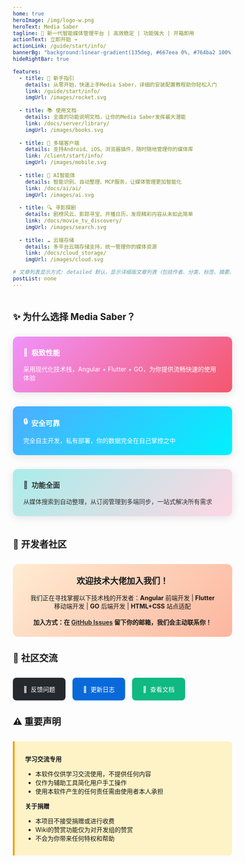 ```yaml
---
home: true
heroImage: /img/logo-w.png
heroText: Media Saber
tagline: 🚀 新一代智能媒体管理平台 | 高效稳定 | 功能强大 | 开箱即用
actionText: 立即开始 →
actionLink: /guide/start/info/
bannerBg: "background:linear-gradient(135deg, #667eea 0%, #764ba2 100%)"
hideRightBar: true

features:
  - title: 🎯 新手指引
    details: 从零开始，快速上手Media Saber，详细的安装配置教程助你轻松入门
    link: /guide/start/info/
    imgUrl: /images/rocket.svg
    
  - title: 📚 使用文档
    details: 全面的功能说明文档，让你的Media Saber发挥最大潜能
    link: /docs/server/library/
    imgUrl: /images/books.svg
    
  - title: 📱 多端客户端
    details: 支持Android、iOS、浏览器插件，随时随地管理你的媒体库
    link: /client/start/info/
    imgUrl: /images/mobile.svg
    
  - title: 🤖 AI智能体
    details: 智能识别、自动整理、MCP服务，让媒体管理更加智能化
    link: /docs/ai/ai/
    imgUrl: /images/ai.svg
    
  - title: 🔍 寻影探剧
    details: 剧榜风云、影踪寻宝、开播日历，发现精彩内容从未如此简单
    link: /docs/movie_tv_discovery/
    imgUrl: /images/search.svg
    
  - title: ☁️ 云端存储
    details: 多平台云端存储支持，统一管理你的媒体资源
    link: /docs/cloud_storage/
    imgUrl: /images/cloud.svg

# 文章列表显示方式: detailed 默认，显示详细版文章列表（包括作者、分类、标签、摘要、分页等）| simple => 显示简约版文章列表（仅标题和日期）| none 不显示文章列表
postList: none
---
```


<style>
/* 覆盖features hover时的紫色文字 */
.home-wrapper .banner .banner-conent .feature:hover h2, 
.home-wrapper .banner .banner-conent .feature:hover p {
    color: #e1c7fc !important;
}
</style>

<div style="margin: 3rem 0;">

## ✨ 为什么选择 Media Saber？

<div style="display: grid; grid-template-columns: repeat(auto-fit, minmax(300px, 1fr)); gap: 2rem; margin: 2rem 0;">

<div style="background: linear-gradient(135deg, #f093fb 0%, #f5576c 100%); padding: 1.5rem; border-radius: 12px; color: white; box-shadow: 0 4px 20px rgba(0,0,0,0.1);">
<h3 style="margin-top: 0; display: flex; align-items: center;">
🚀 <span style="margin-left: 0.5rem;">极致性能</span>
</h3>
<p style="margin-bottom: 0;">采用现代化技术栈，Angular + Flutter + GO，为你提供流畅快速的使用体验</p>
</div>

<div style="background: linear-gradient(135deg, #4facfe 0%, #00f2fe 100%); padding: 1.5rem; border-radius: 12px; color: white; box-shadow: 0 4px 20px rgba(0,0,0,0.1);">
<h3 style="margin-top: 0; display: flex; align-items: center;">
🔒 <span style="margin-left: 0.5rem;">安全可靠</span>
</h3>
<p style="margin-bottom: 0;">完全自主开发，私有部署，你的数据完全在自己掌控之中</p>
</div>

<div style="background: linear-gradient(135deg, #a8edea 0%, #fed6e3 100%); padding: 1.5rem; border-radius: 12px; color: #333; box-shadow: 0 4px 20px rgba(0,0,0,0.1);">
<h3 style="margin-top: 0; display: flex; align-items: center;">
🎯 <span style="margin-left: 0.5rem;">功能全面</span>
</h3>
<p style="margin-bottom: 0;">从媒体搜索到自动整理，从订阅管理到多端同步，一站式解决所有需求</p>
</div>

</div>

</div>

## 🎉 开发者社区

<div style="background: linear-gradient(135deg, #ffecd2 0%, #fcb69f 100%); padding: 1.5rem 2rem; border-radius: 12px; margin: 2rem 0; text-align: center;">

<h3 style="margin: 0 0 1rem 0; font-size: 1.2rem;">欢迎技术大佬加入我们！</h3>

<p style="margin: 0 0 1rem 0; line-height: 1.4;">我们正在寻找掌握以下技术栈的开发者：<strong>Angular</strong> 前端开发 | <strong>Flutter</strong> 移动端开发 | <strong>GO</strong> 后端开发 | <strong>HTML+CSS</strong> 站点适配</p>

<p style="margin: 0; font-weight: bold;">加入方式：在 <a href="https://github.com/xylplm/media-saber-public/issues" target="_blank" style="color: #333; text-decoration: underline;">GitHub Issues</a> 留下你的邮箱，我们会主动联系你！</p>

</div>

## 💬 社区交流

<div style="display: flex; gap: 1rem; flex-wrap: wrap; margin: 2rem 0;">

<a href="https://github.com/xylplm/media-saber-public/issues" target="_blank" style="text-decoration: none;">
<div style="background: #24292e; color: white; padding: 1rem 1.5rem; border-radius: 8px; display: flex; align-items: center; transition: transform 0.2s;" onmouseover="this.style.transform='translateY(-2px)'" onmouseout="this.style.transform='translateY(0)'">
🐛 <span style="margin-left: 0.5rem;">反馈问题</span>
</div>
</a>

<a href="https://wiki.msaber.fun/update_version/" target="_blank" style="text-decoration: none;">
<div style="background: #0969da; color: white; padding: 1rem 1.5rem; border-radius: 8px; display: flex; align-items: center; transition: transform 0.2s;" onmouseover="this.style.transform='translateY(-2px)'" onmouseout="this.style.transform='translateY(0)'">
💭 <span style="margin-left: 0.5rem;">更新日志</span>
</div>
</a>

<a href="https://wiki.msaber.fun/docs/main_page/index/" target="_blank" style="text-decoration: none;">
<div style="background: #10b981; color: white; padding: 1rem 1.5rem; border-radius: 8px; display: flex; align-items: center; transition: transform 0.2s;" onmouseover="this.style.transform='translateY(-2px)'" onmouseout="this.style.transform='translateY(0)'">
📖 <span style="margin-left: 0.5rem;">查看文档</span>
</div>
</a>

</div>

## ⚠️ 重要声明

<div style="background: #fef3c7; border-left: 4px solid #f59e0b; padding: 1rem 1.5rem; border-radius: 0 8px 8px 0; margin: 2rem 0;">

**学习交流专用**
- 本软件仅供学习交流使用，不提供任何内容
- 仅作为辅助工具简化用户手工操作
- 使用本软件产生的任何责任需由使用者本人承担

**关于捐赠**
- 本项目不接受捐赠或进行收费
- Wiki的赞赏功能仅为对开发组的赞赏
- 不会为你带来任何特权和帮助

</div>
